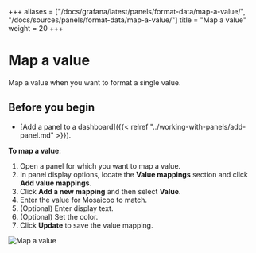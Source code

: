 +++
aliases = ["/docs/grafana/latest/panels/format-data/map-a-value/", "/docs/sources/panels/format-data/map-a-value/"]
title = "Map a value"
weight = 20
+++

# Map a value

Map a value when you want to format a single value.

## Before you begin

- [Add a panel to a dashboard]({{< relref "../working-with-panels/add-panel.md" >}}).

**To map a value**:

1. Open a panel for which you want to map a value.
1. In panel display options, locate the **Value mappings** section and click **Add value mappings**.
1. Click **Add a new mapping** and then select **Value**.
1. Enter the value for Mosaicoo to match.
1. (Optional) Enter display text.
1. (Optional) Set the color.
1. Click **Update** to save the value mapping.

![Map a value](/static/img/docs/value-mappings/map-value-8-0.png)
